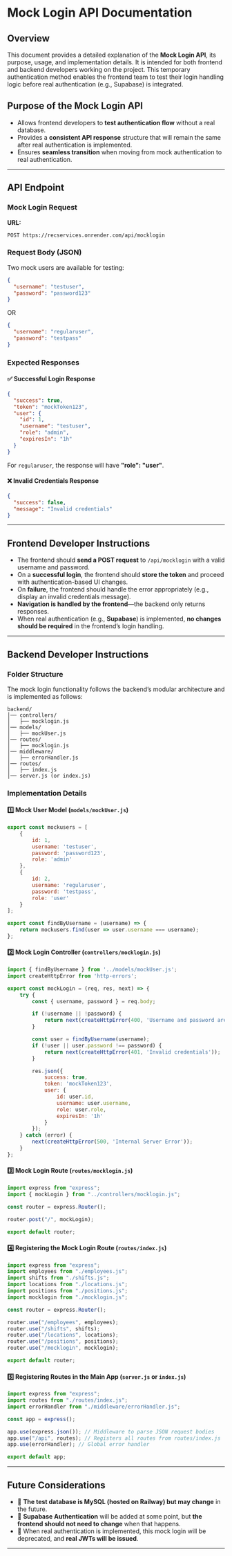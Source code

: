 # Mock Login API Documentation

## Overview
This document provides a detailed explanation of the **Mock Login API**, its purpose, usage, and implementation details. It is intended for both frontend and backend developers working on the project. This temporary authentication method enables the frontend team to test their login handling logic before real authentication (e.g., Supabase) is integrated. 

## Purpose of the Mock Login API
- Allows frontend developers to **test authentication flow** without a real database.
- Provides a **consistent API response** structure that will remain the same after real authentication is implemented.
- Ensures **seamless transition** when moving from mock authentication to real authentication.

---

## API Endpoint

### **Mock Login Request**
**URL:**
```
POST https://recservices.onrender.com/api/mocklogin
```

### **Request Body (JSON)**
Two mock users are available for testing:
```json
{
  "username": "testuser",
  "password": "password123"
}
```
OR
```json
{
  "username": "regularuser",
  "password": "testpass"
}
```

### **Expected Responses**
#### ✅ **Successful Login Response**
```json
{
  "success": true,
  "token": "mockToken123",
  "user": {
    "id": 1,
    "username": "testuser",
    "role": "admin",
    "expiresIn": "1h"
  }
}
```
For `regularuser`, the response will have **"role": "user"**.

#### ❌ **Invalid Credentials Response**
```json
{
  "success": false,
  "message": "Invalid credentials"
}
```

---

## Frontend Developer Instructions
- The frontend should **send a POST request** to `/api/mocklogin` with a valid username and password.
- On a **successful login**, the frontend should **store the token** and proceed with authentication-based UI changes.
- On **failure**, the frontend should handle the error appropriately (e.g., display an invalid credentials message).
- **Navigation is handled by the frontend**—the backend only returns responses.
- When real authentication (e.g., **Supabase**) is implemented, **no changes should be required** in the frontend’s login handling.

---

## Backend Developer Instructions

### **Folder Structure**
The mock login functionality follows the backend’s modular architecture and is implemented as follows:
```
backend/
│── controllers/
│   ├── mocklogin.js
│── models/
│   ├── mockUser.js
│── routes/
│   ├── mocklogin.js
│── middleware/
│   ├── errorHandler.js
│── routes/
│   ├── index.js
│── server.js (or index.js)
```

### **Implementation Details**

#### 1️⃣ **Mock User Model** (`models/mockUser.js`)
```javascript
export const mockusers = [
    {
        id: 1,
        username: 'testuser',
        password: 'password123',
        role: 'admin'
    },
    {
        id: 2,
        username: 'regularuser',
        password: 'testpass',
        role: 'user'
    }
];

export const findByUsername = (username) => {
    return mockusers.find(user => user.username === username);
};
```

#### 2️⃣ **Mock Login Controller** (`controllers/mocklogin.js`)
```javascript
import { findByUsername } from '../models/mockUser.js';
import createHttpError from 'http-errors';

export const mockLogin = (req, res, next) => {
    try {
        const { username, password } = req.body;

        if (!username || !password) {
            return next(createHttpError(400, 'Username and password are required'));
        }

        const user = findByUsername(username);
        if (!user || user.password !== password) {
            return next(createHttpError(401, 'Invalid credentials'));
        }

        res.json({
            success: true,
            token: 'mockToken123',
            user: {
                id: user.id,
                username: user.username,
                role: user.role,
                expiresIn: '1h'
            }
        });
    } catch (error) {
        next(createHttpError(500, 'Internal Server Error'));
    }
};
```

#### 3️⃣ **Mock Login Route** (`routes/mocklogin.js`)
```javascript
import express from "express";
import { mockLogin } from "../controllers/mocklogin.js";

const router = express.Router();

router.post("/", mockLogin);

export default router;
```

#### 4️⃣ **Registering the Mock Login Route** (`routes/index.js`)
```javascript
import express from "express";
import employees from "./employees.js";
import shifts from "./shifts.js";
import locations from "./locations.js";
import positions from "./positions.js";
import mocklogin from "./mocklogin.js";

const router = express.Router();

router.use("/employees", employees);
router.use("/shifts", shifts);
router.use("/locations", locations);
router.use("/positions", positions);
router.use("/mocklogin", mocklogin);

export default router;
```

#### 5️⃣ **Registering Routes in the Main App** (`server.js` or `index.js`)
```javascript
import express from "express";
import routes from "./routes/index.js";
import errorHandler from "./middleware/errorHandler.js";

const app = express();

app.use(express.json()); // Middleware to parse JSON request bodies
app.use("/api", routes); // Registers all routes from routes/index.js
app.use(errorHandler); // Global error handler

export default app;
```

---

## Future Considerations
- 🔹 **The test database is MySQL (hosted on Railway) but may change** in the future.
- 🔹 **Supabase Authentication** will be added at some point, but **the frontend should not need to change** when that happens.
- 🔹 When real authentication is implemented, this mock login will be deprecated, and **real JWTs will be issued**.

---
